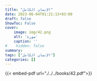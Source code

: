 ```yaml
---
title: "الإنسان الكامل"
date: 2023-06-04T01:21:13+03:00
draft: false
ShowToc: False
cover:
    image: img/42.png
    alt: 'صورة'
    caption: ''
#    hidden: false
summary: 
tags: ["الإنسان الكامل"]
categories: []
---
```

{{< embed-pdf url="./../../books/42.pdf">}} 


